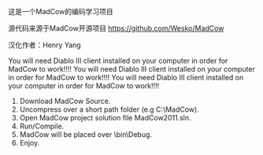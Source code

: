 ﻿这是一个MadCow的编码学习项目

源代码来源于MadCow开源项目 https://github.com/Wesko/MadCow

汉化作者：Henry Yang

You will need Diablo III client installed on your computer in order for MadCow to work!!!!
You will need Diablo III client installed on your computer in order for MadCow to work!!!!
You will need Diablo III client installed on your computer in order for MadCow to work!!!!

1. Download MadCow Source.
2. Uncompress over a short path folder (e.g C:\MadCow\).
3. Open MadCow project solution file MadCow2011.sln.
4. Run/Compile.
5. MadCow will be placed over <Folder you extracted MadCow>\bin\Debug.
6. Enjoy.
